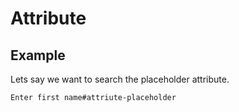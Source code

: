 # Attribute

## Example

Lets say we want to search the placeholder attribute.
```
Enter first name#attriute-placeholder
```
